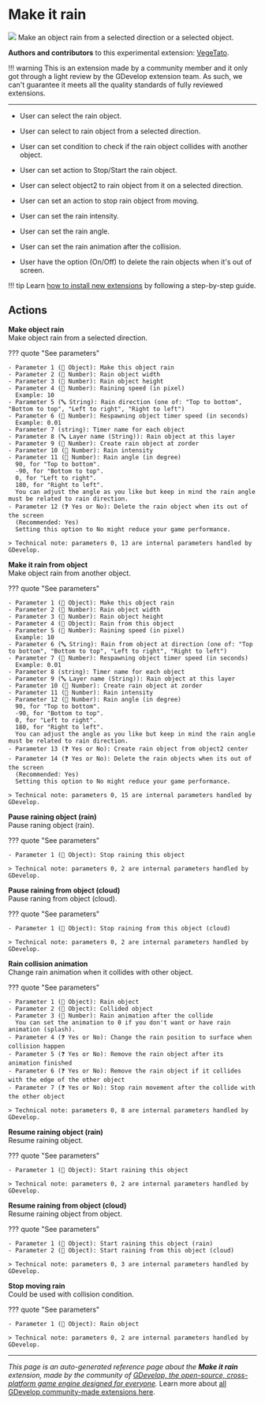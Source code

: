 # Make it rain

<img src="https://resources.gdevelop-app.com/assets/Icons/Glyphster Pack/Master/SVG/Weather/Weather_forecast_umbrella_weather_rain_water_drop.svg" class="extension-icon"></img>
Make an object rain from a selected direction or a selected object.

**Authors and contributors** to this experimental extension: [VegeTato](https://gd.games/VegeTato).

!!! warning
    This is an extension made by a community member and it only got through a
    light review by the GDevelop extension team. As such, we can't guarantee it
    meets all the quality standards of fully reviewed extensions.

---

- User can select the rain object.

- User can select to rain object from a selected direction.
- User can set condition to check if the rain object collides with another object.
- User can set action to Stop/Start the rain object.
- User can select object2 to rain object from it on a selected direction.
- User can set an action to stop rain object from moving.
- User can set the rain intensity.
- User can set the rain angle.
- User can set the rain animation after the collision.
- User have the option (On/Off) to delete the rain objects when it's out of screen.

!!! tip
    Learn [how to install new extensions](/gdevelop5/extensions/search) by following a step-by-step guide.

## Actions

**Make object rain**  
Make object rain from a selected direction.

??? quote "See parameters"

    - Parameter 1 (👾 Object): Make this object rain
    - Parameter 2 (🔢 Number): Rain object width
    - Parameter 3 (🔢 Number): Rain object height
    - Parameter 4 (🔢 Number): Raining speed (in pixel)
      Example: 10
    - Parameter 5 (🔤 String): Rain direction (one of: "Top to bottom", "Bottom to top", "Left to right", "Right to left")
    - Parameter 6 (🔢 Number): Respawning object timer speed (in seconds)
      Example: 0.01
    - Parameter 7 (string): Timer name for each object
    - Parameter 8 (🔤 Layer name (String)): Rain object at this layer
    - Parameter 9 (🔢 Number): Create rain object at zorder
    - Parameter 10 (🔢 Number): Rain intensity
    - Parameter 11 (🔢 Number): Rain angle (in degree)
      90, for "Top to bottom".  
      -90, for "Bottom to top".  
      0, for "Left to right".  
      180, for "Right to left".  
      You can adjust the angle as you like but keep in mind the rain angle must be related to rain direction.
    - Parameter 12 (❓ Yes or No): Delete the rain object when its out of the screen
      (Recommended: Yes)
      Setting this option to No might reduce your game performance.

    > Technical note: parameters 0, 13 are internal parameters handled by GDevelop.

**Make it rain from object**  
Make object rain from another object.

??? quote "See parameters"

    - Parameter 1 (👾 Object): Make this object rain
    - Parameter 2 (🔢 Number): Rain object width
    - Parameter 3 (🔢 Number): Rain object height
    - Parameter 4 (👾 Object): Rain from this object
    - Parameter 5 (🔢 Number): Raining speed (in pixel)
      Example: 10
    - Parameter 6 (🔤 String): Rain from object at direction (one of: "Top to bottom", "Bottom to top", "Left to right", "Right to left")
    - Parameter 7 (🔢 Number): Respawning object timer speed (in seconds)
      Example: 0.01
    - Parameter 8 (string): Timer name for each object
    - Parameter 9 (🔤 Layer name (String)): Rain object at this layer
    - Parameter 10 (🔢 Number): Create rain object at zorder
    - Parameter 11 (🔢 Number): Rain intensity
    - Parameter 12 (🔢 Number): Rain angle (in degree)
      90, for "Top to bottom".  
      -90, for "Bottom to top".  
      0, for "Left to right".  
      180, for "Right to left".  
      You can adjust the angle as you like but keep in mind the rain angle must be related to rain direction.
    - Parameter 13 (❓ Yes or No): Create rain object from object2 center
    - Parameter 14 (❓ Yes or No): Delete the rain objects when its out of the screen
      (Recommended: Yes)
      Setting this option to No might reduce your game performance.

    > Technical note: parameters 0, 15 are internal parameters handled by GDevelop.

**Pause raining object (rain)**  
Pause raning object (rain).

??? quote "See parameters"

    - Parameter 1 (👾 Object): Stop raining this object

    > Technical note: parameters 0, 2 are internal parameters handled by GDevelop.

**Pause raining from object (cloud)**  
Pause raning from object (cloud).

??? quote "See parameters"

    - Parameter 1 (👾 Object): Stop raining from this object (cloud)

    > Technical note: parameters 0, 2 are internal parameters handled by GDevelop.

**Rain collision animation**  
Change rain animation when it collides with other object.

??? quote "See parameters"

    - Parameter 1 (👾 Object): Rain object
    - Parameter 2 (👾 Object): Collided object
    - Parameter 3 (🔢 Number): Rain animation after the collide
      You can set the animation to 0 if you don't want or have rain animation (splash).
    - Parameter 4 (❓ Yes or No): Change the rain position to surface when collision happen
    - Parameter 5 (❓ Yes or No): Remove the rain object after its animation finished
    - Parameter 6 (❓ Yes or No): Remove the rain object if it collides with the edge of the other object
    - Parameter 7 (❓ Yes or No): Stop rain movement after the collide with the other object

    > Technical note: parameters 0, 8 are internal parameters handled by GDevelop.

**Resume raining object (rain)**  
Resume raining object.

??? quote "See parameters"

    - Parameter 1 (👾 Object): Start raining this object

    > Technical note: parameters 0, 2 are internal parameters handled by GDevelop.

**Resume raining from object (cloud)**  
Resume raining object from object.

??? quote "See parameters"

    - Parameter 1 (👾 Object): Start raining this object (rain)
    - Parameter 2 (👾 Object): Start raining from this object (cloud)

    > Technical note: parameters 0, 3 are internal parameters handled by GDevelop.

**Stop moving rain**  
Could be used with collision condition.

??? quote "See parameters"

    - Parameter 1 (👾 Object): Rain object

    > Technical note: parameters 0, 2 are internal parameters handled by GDevelop.




---

*This page is an auto-generated reference page about the **Make it rain** extension, made by the community of [GDevelop, the open-source, cross-platform game engine designed for everyone](https://gdevelop.io/).* Learn more about [all GDevelop community-made extensions here](/gdevelop5/extensions).